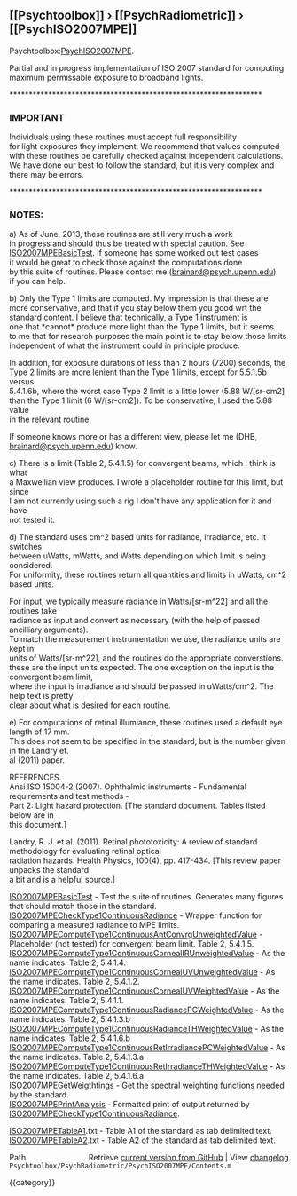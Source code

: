 ## [[Psychtoolbox]] &#8250; [[PsychRadiometric]] &#8250; [[PsychISO2007MPE]]

Psychtoolbox:[PsychISO2007MPE](PsychISO2007MPE).  
  
Partial and in progress implementation of ISO 2007 standard for computing  
maximum permissable exposure to broadband lights.  
  
\*\*\*\*\*\*\*\*\*\*\*\*\*\*\*\*\*\*\*\*\*\*\*\*\*\*\*\*\*\*\*\*\*\*\*\*\*\*\*\*\*\*\*\*\*\*\*\*\*\*\*\*\*\*\*\*\*\*\*\*\*\*\*\*\*  
  
### IMPORTANT  
  
  Individuals using these routines must accept full responsibility   
  for light exposures they implement. We recommend that values computed  
  with these routines be carefully checked against independent calculations.  
  We have done our best to follow the standard, but it is very complex and  
  there may be errors.  
  
\*\*\*\*\*\*\*\*\*\*\*\*\*\*\*\*\*\*\*\*\*\*\*\*\*\*\*\*\*\*\*\*\*\*\*\*\*\*\*\*\*\*\*\*\*\*\*\*\*\*\*\*\*\*\*\*\*\*\*\*\*\*\*\*\*  
  
### NOTES:  
  
  a) As of June, 2013, these routines are still very much a work  
  in progress and should thus be treated with special caution.  See  
  [ISO2007MPEBasicTest](ISO2007MPEBasicTest).  If someone has some worked out test cases  
  it would be great to check those against the computations done  
  by this suite of routines.  Please contact me (brainard@psych.upenn.edu)  
  if you can help.  
  
  b) Only the Type 1 limits are computed.  My impression is that these are  
  more conservative, and that if you stay below them you good wrt the  
  standard content.  I believe that technically, a Type 1 instrument is  
  one that \*cannot\* produce more light than the Type 1 limits, but it seems  
  to me that for research purposes the main point is to stay below those limits  
  independent of what the instrument could in principle produce.  
  
  In addition, for exposure durations of less than 2 hours (7200) seconds, the  
  Type 2 limits are more lenient than the Type 1 limits, except for 5.5.1.5b versus  
  5.4.1.6b, where the worst case Type 2 limit is a little lower (5.88 W/[sr-cm2]  
  than the Type 1 limit (6 W/[sr-cm2]).  To be conservative, I used the 5.88 value  
  in the relevant routine.  
  
  If someone knows more or has a different view, please let me (DHB, brainard@psych.upenn.edu) know.  
  
  c) There is a limit (Table 2, 5.4.1.5) for convergent beams, which I think is what  
  a Maxwellian view produces.  I wrote a placeholder routine for this limit, but since  
  I am not currently using such a rig I don't have any application for it and have  
  not tested it.  
  
  d) The standard uses cm^2 based units for radiance, irradiance, etc.  It switches  
  between uWatts, mWatts, and Watts depending on which limit is being considered.  
  For uniformity, these routines return all quantities and limits in uWatts, cm^2  
  based units.  
  
  For input, we typically measure radiance in Watts/[sr-m^22] and all the routines take  
  radiance as input and convert as necessary (with the help of passed ancilliary arguments).  
  To match the measurement instrumentation we use, the radiance units are kept in  
  units of Watts/[sr-m^22], and the routines do the appropriate converstions.    
  these are the input units expected. The one exception on the input is the convergent beam limit,  
  where the input is irradiance and should be passed in uWatts/cm^2.   The help text is pretty  
  clear about what is desired for each routine.  
  
  e) For computations of retinal illumiance, these routines used a default eye length of 17 mm.  
  This does not seem to be specified in the standard, but is the number given in the Landry et.  
  al (2011) paper.  
  
REFERENCES.  
  Ansi ISO 15004-2 (2007). Ophthalmic instruments - Fundamental requirements and test methods -  
  Part 2: Light hazard protection.   [The standard document.  Tables listed below are in  
  this document.]  
  
  Landry, R. J. et al. (2011).  Retinal phototoxicity: A review of standard methodology for evaluating retinal optical  
  radiation hazards.  Health Physics, 100(4), pp. 417-434. [This review paper unpacks the standard  
  a bit and is a helpful source.]  
  
  [ISO2007MPEBasicTest](ISO2007MPEBasicTest)      - Test the suite of routines.  Generates many figures that should match those in the standard.  
  [ISO2007MPECheckType1ContinuousRadiance](ISO2007MPECheckType1ContinuousRadiance) - Wrapper function for comparing a measured radiance to MPE limits.  
  [ISO2007MPEComputeType1ContinuousAntConvrgUnweightedValue](ISO2007MPEComputeType1ContinuousAntConvrgUnweightedValue) - Placeholder (not tested) for convergent beam limit.  Table 2, 5.4.1.5.  
  [ISO2007MPEComputeType1ContinuousCornealIRUnweightedValue](ISO2007MPEComputeType1ContinuousCornealIRUnweightedValue) - As the name indicates.  Table 2, 5.4.1.4.  
  [ISO2007MPEComputeType1ContinuousCornealUVUnweightedValue](ISO2007MPEComputeType1ContinuousCornealUVUnweightedValue) - As the name indicates.  Table 2, 5.4.1.2.  
  [ISO2007MPEComputeType1ContinuousCornealUVWeightedValue](ISO2007MPEComputeType1ContinuousCornealUVWeightedValue) - As the name indicates.  Table 2, 5.4.1.1.  
  [ISO2007MPEComputeType1ContinuousRadiancePCWeightedValue](ISO2007MPEComputeType1ContinuousRadiancePCWeightedValue) - As the name indicates.  Table 2, 5.4.1.3.b  
  [ISO2007MPEComputeType1ContinuousRadianceTHWeightedValue](ISO2007MPEComputeType1ContinuousRadianceTHWeightedValue) - As the name indicates.  Table 2, 5.4.1.6.b  
  [ISO2007MPEComputeType1ContinuousRetIrradiancePCWeightedValue](ISO2007MPEComputeType1ContinuousRetIrradiancePCWeightedValue) - As the name indicates.  Table 2, 5.4.1.3.a  
  [ISO2007MPEComputeType1ContinuousRetIrradianceTHWeightedValue](ISO2007MPEComputeType1ContinuousRetIrradianceTHWeightedValue) - As the name indicates.  Table 2, 5.4.1.6.a  
  [ISO2007MPEGetWeigthtings](ISO2007MPEGetWeigthtings) - Get the spectral weighting functions needed by the standard.  
  [ISO2007MPEPrintAnalysis](ISO2007MPEPrintAnalysis) - Formatted print of output returned by [ISO2007MPECheckType1ContinuousRadiance](ISO2007MPECheckType1ContinuousRadiance).  
  
  [ISO2007MPETableA1](ISO2007MPETableA1).txt    - Table A1 of the standard as tab delimited text.  
  [ISO2007MPETableA2](ISO2007MPETableA2).txt    - Table A2 of the standard as tab delimited text.  




<div class="code_header" style="text-align:right;">
  <span style="float:left;">Path&nbsp;&nbsp;</span> <span class="counter">Retrieve <a href=
  "https://raw.github.com/Psychtoolbox-3/Psychtoolbox-3/beta/Psychtoolbox/PsychRadiometric/PsychISO2007MPE/Contents.m">current version from GitHub</a> | View <a href=
  "https://github.com/Psychtoolbox-3/Psychtoolbox-3/commits/beta/Psychtoolbox/PsychRadiometric/PsychISO2007MPE/Contents.m">changelog</a></span>
</div>
<div class="code">
  <code>Psychtoolbox/PsychRadiometric/PsychISO2007MPE/Contents.m</code>
</div>

{{category}}